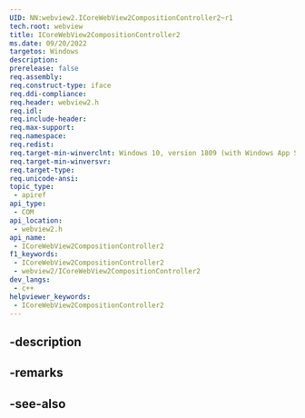 ```yaml
---
UID: NN:webview2.ICoreWebView2CompositionController2~r1
tech.root: webview
title: ICoreWebView2CompositionController2
ms.date: 09/20/2022
targetos: Windows
description: 
prerelease: false
req.assembly: 
req.construct-type: iface
req.ddi-compliance: 
req.header: webview2.h
req.idl: 
req.include-header: 
req.max-support: 
req.namespace: 
req.redist: 
req.target-min-winverclnt: Windows 10, version 1809 (with Windows App SDK 1.1 or later)
req.target-min-winversvr: 
req.target-type: 
req.unicode-ansi: 
topic_type:
 - apiref
api_type:
 - COM
api_location:
 - webview2.h
api_name:
 - ICoreWebView2CompositionController2
f1_keywords:
 - ICoreWebView2CompositionController2
 - webview2/ICoreWebView2CompositionController2
dev_langs:
 - c++
helpviewer_keywords:
 - ICoreWebView2CompositionController2
---
```


## -description

## -remarks

## -see-also

